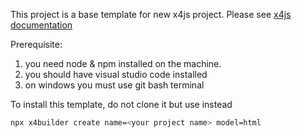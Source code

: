 This project is a base template for new x4js project.
Please see [x4js documentation](https://x4js.org/doc)


Prerequisite:
  1. you need node & npm installed on the machine.
  2. you should have visual studio code installed
  3. on windows you must use git bash terminal


To install this template, do not clone it but use instead

```sh
npx x4builder create name=<your project name> model=html
```


